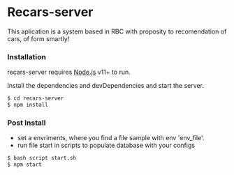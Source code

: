 # Recars-server

This aplication is a system based in RBC with proposity to recomendation of cars, of form smartly!

### Installation

recars-server requires [Node.js](https://nodejs.org/) v11+ to run.

Install the dependencies and devDependencies and start the server.

```sh
$ cd recars-server
$ npm install
```

### Post Install

 - set a envriments, where you find a file sample with env 'env_file'.
 -  run file start in scripts to populate database with your configs

```sh
$ bash script start.sh
$ npm start
```